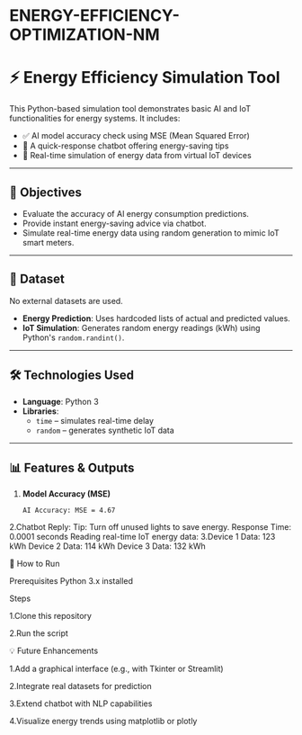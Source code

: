 # ENERGY-EFFICIENCY-OPTIMIZATION-NM

# ⚡ Energy Efficiency Simulation Tool

This Python-based simulation tool demonstrates basic AI and IoT functionalities for energy systems. It includes:

- ✅ AI model accuracy check using MSE (Mean Squared Error)
- 💬 A quick-response chatbot offering energy-saving tips
- 📡 Real-time simulation of energy data from virtual IoT devices

---

## 📌 Objectives

- Evaluate the accuracy of AI energy consumption predictions.
- Provide instant energy-saving advice via chatbot.
- Simulate real-time energy data using random generation to mimic IoT smart meters.

---

## 📂 Dataset

No external datasets are used.

- **Energy Prediction**: Uses hardcoded lists of actual and predicted values.
- **IoT Simulation**: Generates random energy readings (kWh) using Python's `random.randint()`.

---

## 🛠️ Technologies Used

- **Language**: Python 3
- **Libraries**:
  - `time` – simulates real-time delay
  - `random` – generates synthetic IoT data

---

## 📊 Features & Outputs

1. **Model Accuracy (MSE)**
   ```text
   AI Accuracy: MSE = 4.67
2.Chatbot Reply: Tip: Turn off unused lights to save energy.
Response Time: 0.0001 seconds
Reading real-time IoT energy data:
3.Device 1 Data: 123 kWh
Device 2 Data: 114 kWh
Device 3 Data: 132 kWh

🚀 How to Run

Prerequisites
Python 3.x installed

Steps

1.Clone this repository

2.Run the script

💡 Future Enhancements

1.Add a graphical interface (e.g., with Tkinter or Streamlit)

2.Integrate real datasets for prediction

3.Extend chatbot with NLP capabilities

4.Visualize energy trends using matplotlib or plotly


